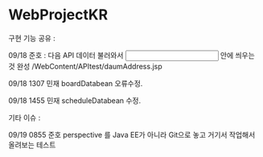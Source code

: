 
# WebProjectKR

구현 기능 공유 :

09/18 준호 : 다음 API 데이터 불러와서 <input type="text" id="exam"> 안에 씌우는 것 완성
/WebContent/APItest/daumAddress.jsp

09/18 1307 민재 boardDatabean 오류수정.

09/18 1455 민재 scheduleDatabean 수정.


기타 이슈 : 

09/19 0855 준호 perspective 를 Java EE가 아니라 Git으로 놓고
			거기서 작업해서 올려보는 테스트

